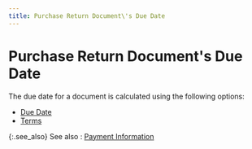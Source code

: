 ```yaml
---
title: Purchase Return Document\'s Due Date
---
```


# Purchase Return Document's Due Date


The due date for a document is calculated using the following options:

- [Due  Date]({{site.pp_baseurl}}/return-proc/doc-prof/contents/tabs/details/payment-information/due_date_pr.html)
- [Terms]({{site.pp_baseurl}}/purc-proc/doc-profile/contents/tabs/details/payment-information/terms_purchases.html)



{:.see_also}
See also
: [Payment Information]({{site.pp_baseurl}}/return-proc/doc-prof/contents/tabs/details/payment-information/payment_information_pr.html)

